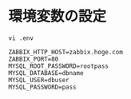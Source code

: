 # 環境変数の設定
```
vi .env
```
```
ZABBIX_HTTP_HOST=zabbix.hoge.com
ZABBIX_PORT=80
MYSQL_ROOT_PASSWORD=rootpass
MYSQL_DATABASE=dbname
MYSQL_USER=dbuser
MYSQL_PASSWORD=pass
```
